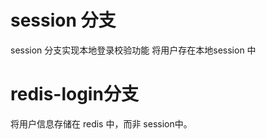 # session 分支

session 分支实现本地登录校验功能
将用户存在本地session 中

 
# redis-login分支

将用户信息存储在 redis 中，而非 session中。